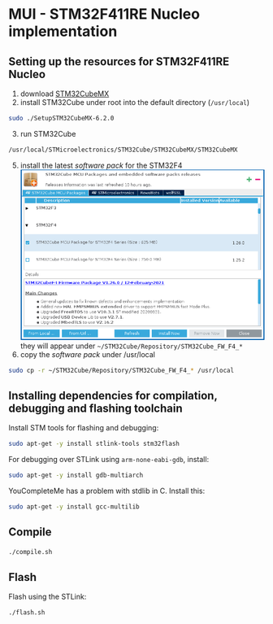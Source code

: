 # MUI -  STM32F411RE Nucleo implementation

## Setting up the resources for STM32F411RE Nucleo

1. download [STM32CubeMX](https://www.st.com/en/development-tools/stm32cubemx.html)
2. install STM32Cube under root into the default directory (`/usr/local`)
```bash
sudo ./SetupSTM32CubeMX-6.2.0
```
3. run STM32Cube
```bash
/usr/local/STMicroelectronics/STM32Cube/STM32CubeMX/STM32CubeMX
```
5. install the latest *software pack* for the STM32F4
![image](./fig/stmcube_resources.png)
they will appear under `~/STM32Cube/Repository/STM32Cube_FW_F4_*`
5. copy the *software pack* under /usr/local
```bash
sudo cp -r ~/STM32Cube/Repository/STM32Cube_FW_F4_* /usr/local
```

## Installing dependencies for compilation, debugging and flashing toolchain

Install STM tools for flashing and debugging:
```bash
sudo apt-get -y install stlink-tools stm32flash
```

For debugging over STLink using `arm-none-eabi-gdb`, install:
```bash
sudo apt-get -y install gdb-multiarch
```

YouCompleteMe has a problem with stdlib in C. Install this:
```bash
sudo apt-get -y install gcc-multilib
```

## Compile

```bash
./compile.sh
```

## Flash

Flash using the STLink:

```bash
./flash.sh
```
